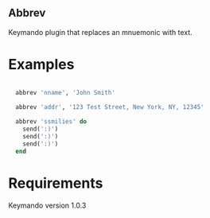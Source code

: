 Abbrev
----------

Keymando plugin that replaces an mnuemonic with text.

Examples
========

``` ruby

  abbrev 'nname', 'John Smith'

  abbrev 'addr', '123 Test Street, New York, NY, 12345'
  
  abbrev 'ssmilies' do
    send(':)')
    send(':)')
    send(':)')
  end

```

Requirements
============

Keymando version 1.0.3


